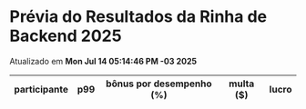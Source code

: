 # Prévia do Resultados da Rinha de Backend 2025
Atualizado em **Mon Jul 14 05:14:46 PM -03 2025**


| participante | p99 | bônus por desempenho (%) | multa ($) | lucro |
| -- | -- | -- | -- | -- |
